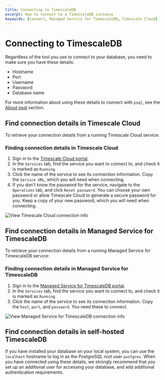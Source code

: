 ```yaml
---
title: Connecting to TimescaleDB
excerpt: How to connect to a TimescaleDB instance
keywords: [connect, Managed Service for TimescaleDB, Timescale Cloud]
---
```


# Connecting to TimescaleDB
Regardless of the tool you use to connect to your database, you need to make
sure you have these details:
*   Hostname
*   Port
*   Username
*   Password
*   Database name

For more information about using these details to connect with `psql`, see the
[About psql][about-psql] section.

## Find connection details in Timescale Cloud
To retrieve your connection details from a running Timescale Cloud service:

<procedure>

### Finding connection details in Timescale Cloud
1.  Sign in to the [Timescale Cloud portal][tsc-portal].
1.  In the `Services` tab, find the service you want to connect to, and check
    it is marked as `Running`.
1.  Click the name of the service to see its connection information. Copy the
    `Service URL`, which you will need when connecting.
1.  If you don't know the password for the service, navigate to the `Operations`
    tab, and click `Reset password`. You can choose your own password or allow
    Timescale Cloud to generate a secure password for you. Keep a copy of your
    new password, which you will need when connecting.

<img class="main-content__illustration" src="https://s3.amazonaws.com/assets.timescale.com/docs/images/tsc-connection-info.png" alt="View Timescale Cloud connection info"/>

</procedure>

## Find connection details in Managed Service for TimescaleDB
To retrieve your connection details from a running Managed Service for
TimescaleDB service:

<procedure>

### Finding connection details in Managed Service for TimescaleDB
1.  Sign in to the [Managed Service for TimescaleDB portal][mst-portal].
1.  In the `Services` tab, find the service you want to connect to, and check
    it is marked as `Running`.
1.  Click the name of the service to see its connection information. Copy the
    `host`, `port`, and `password`. You need these to connect.

<img class="main-content__illustration" src="https://s3.amazonaws.com/assets.timescale.com/docs/images/mst-connection-info.png" alt="View Managed Service for TimescaleDB connection info"/>

</procedure>

## Find connection details in self-hosted TimescaleDB
If you have installed your database on your local system, you can use the
`localhost` hostname to log in as the PostgreSQL root user `postgres`. When you
have connected using these details, we strongly recommend that you set up an
additional user for accessing your database, and add additional authentication
requirements.

[about-psql]: /timescaledb/:currentVersion:/how-to-guides/connecting/about-psql/
[mst-portal]: https://portal.managed.timescale.com
[tsc-portal]: https://console.cloud.timescale.com/
